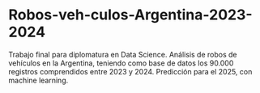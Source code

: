 # Robos-veh-culos-Argentina-2023-2024
Trabajo final para diplomatura en Data Science. Análisis de robos de vehículos en la Argentina, teniendo como base de datos los 90.000 registros comprendidos entre 2023 y 2024. Predicción para el 2025, con machine learning.
